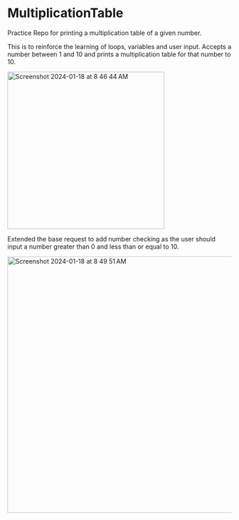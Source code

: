 # MultiplicationTable
Practice Repo for printing a multiplication table of a given number.

This is to reinforce the learning of loops, variables and user input. Accepts a number between 1 and 10 and prints a multiplication table for that number to 10.


<img width="353" alt="Screenshot 2024-01-18 at 8 46 44 AM" src="https://github.com/ServontiusT/MultiplicationTable/assets/38194637/53a2bb55-b561-42e7-9122-17b633e7ada7">

Extended the base request to add number checking as the user should input a number greater than 0 and less than or equal to 10.

<img width="576" alt="Screenshot 2024-01-18 at 8 49 51 AM" src="https://github.com/ServontiusT/MultiplicationTable/assets/38194637/6eba7d83-c174-4250-80c5-9321207b2649">
